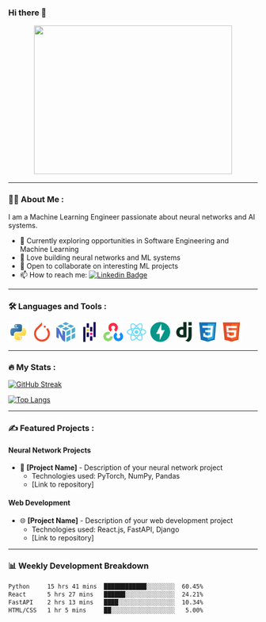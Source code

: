 ### Hi there 👋

<div align="center">
  <img src="https://media.giphy.com/media/v1.Y2lkPTc5MGI3NjExcDhieWRic2wzeWZtaG52NmN0Y2Nsc3QxajI4cHZvZGxlNmt3NDNzcyZlcD12MV9pbnRlcm5hbF9naWZfYnlfaWQmY3Q9Zw/qgQUggAC3Pfv687qPC/giphy.gif" width="400" height="300"/>
</div>

---

### :man_technologist: About Me :

I am a Machine Learning Engineer passionate about neural networks and AI systems.

- 🔭 Currently exploring opportunities in Software Engineering and Machine Learning
- 🌱 Love building neural networks and ML systems
- 👯 Open to collaborate on interesting ML projects
- 📫 How to reach me: [![Linkedin Badge](https://img.shields.io/badge/-YourName-blue?style=flat&logo=Linkedin&logoColor=white)](your-linkedin-url)

---

### :hammer_and_wrench: Languages and Tools :

<div>
  <img src="https://github.com/devicons/devicon/blob/master/icons/python/python-original.svg" title="Python" alt="Python" width="40" height="40"/>&nbsp;
  <img src="https://github.com/devicons/devicon/blob/master/icons/pytorch/pytorch-original.svg" title="PyTorch" alt="PyTorch" width="40" height="40"/>&nbsp;
  <img src="https://github.com/devicons/devicon/blob/master/icons/numpy/numpy-original.svg" title="NumPy" alt="NumPy" width="40" height="40"/>&nbsp;
  <img src="https://github.com/devicons/devicon/blob/master/icons/pandas/pandas-original.svg" title="Pandas" alt="Pandas" width="40" height="40"/>&nbsp;
  <img src="https://github.com/devicons/devicon/blob/master/icons/opencv/opencv-original.svg" title="OpenCV" alt="OpenCV" width="40" height="40"/>&nbsp;
  <img src="https://github.com/devicons/devicon/blob/master/icons/react/react-original.svg" title="React" alt="React" width="40" height="40"/>&nbsp;
  <img src="https://github.com/devicons/devicon/blob/master/icons/fastapi/fastapi-original.svg" title="FastAPI" alt="FastAPI" width="40" height="40"/>&nbsp;
  <img src="https://github.com/devicons/devicon/blob/master/icons/django/django-plain.svg" title="Django" alt="Django" width="40" height="40"/>&nbsp;
  <img src="https://github.com/devicons/devicon/blob/master/icons/css3/css3-original.svg" title="CSS" alt="CSS" width="40" height="40"/>&nbsp;
  <img src="https://github.com/devicons/devicon/blob/master/icons/html5/html5-original.svg" title="HTML5" alt="HTML" width="40" height="40"/>&nbsp;
</div>

---

### :fire: My Stats :

[![GitHub Streak](http://github-readme-streak-stats.herokuapp.com?user=your-github-username&theme=dark&background=000000)](https://git.io/streak-stats)

[![Top Langs](https://github-readme-stats.vercel.app/api/top-langs/?username=your-github-username&layout=compact&theme=vision-friendly-dark)](https://github.com/anuraghazra/github-readme-stats)

---

### :writing_hand: Featured Projects :

#### Neural Network Projects
- 🧠 **[Project Name]** - Description of your neural network project
  - Technologies used: PyTorch, NumPy, Pandas
  - [Link to repository]

#### Web Development
- 🌐 **[Project Name]** - Description of your web development project
  - Technologies used: React.js, FastAPI, Django
  - [Link to repository]

---

### 📊 Weekly Development Breakdown

<!--START_SECTION:waka-->
```text
Python     15 hrs 41 mins  ████████████░░░░░░░░  60.45%
React      5 hrs 27 mins   ██████░░░░░░░░░░░░░░  24.21%
FastAPI    2 hrs 13 mins   ████░░░░░░░░░░░░░░░░  10.34%
HTML/CSS   1 hr 5 mins     ██░░░░░░░░░░░░░░░░░░   5.00%
```
<!--END_SECTION:waka-->
